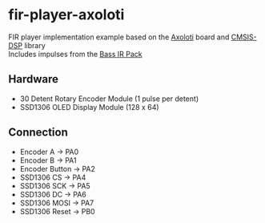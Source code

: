 # fir-player-axoloti

FIR player implementation example based on the [Axoloti](http://www.axoloti.com/) board and [CMSIS-DSP](https://arm-software.github.io/CMSIS-DSP/v1.16.2/group__FIR.html) library  
Includes impulses from the [Bass IR Pack](https://shift-line.com/irpackbass)

## Hardware
* 30 Detent Rotary Encoder Module (1 pulse per detent)
* SSD1306 OLED Display Module (128 x 64)

## Connection
* Encoder A -> PA0
* Encoder B -> PA1
* Encoder Button -> PA2
* SSD1306 CS -> PA4
* SSD1306 SCK -> PA5
* SSD1306 DC -> PA6
* SSD1306 MOSI -> PA7
* SSD1306 Reset -> PB0
